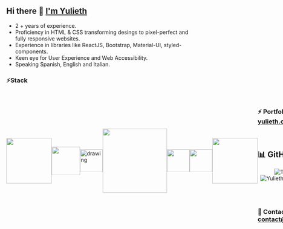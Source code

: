 ## Hi there 👋 [I'm Yulieth](https://www.yulieth.com/)

<!--
**yuliethc/yuliethc** is a ✨ _special_ ✨ repository because its `README.md` (this file) appears on your GitHub profile.

Here are some ideas to get you started:

- 🔭 I’m currently working on ...
- 🌱 I’m currently learning ...
- 👯 I’m looking to collaborate on ...
- 🤔 I’m looking for help with ...
- 💬 Ask me about ...
- 📫 How to reach me: ...
- 😄 Pronouns: ...
- ⚡ Fun fact: ...
-->

- 2 + years of experience.  
- Proficiency in HTML & CSS transforming desings to pixel-perfect and fully responsive websites.
- Experience in libraries like ReactJS, Bootstrap, Material-UI, styled-components.
- Keen eye for User Experience and Web Accessibility.
- Speaking Spanish, English and Italian.

### ⚡Stack

<div style="display:flex; justify-content=center; align-items:center;">
  <img src="https://upload.wikimedia.org/wikipedia/commons/thumb/1/10/CSS3_and_HTML5_logos_and_wordmarks.svg/1200px-CSS3_and_HTML5_logos_and_wordmarks.svg.png" width="120px"s/>
  <img src="https://upload.wikimedia.org/wikipedia/commons/thumb/b/b2/Bootstrap_logo.svg/512px-Bootstrap_logo.svg.png" width="75px"/> 
  <img src="https://user-images.githubusercontent.com/16939578/174558901-e399febb-eeb9-4c02-81a2-17bd53182677.png" alt="drawing" width="60px"/>
  <img src="https://logos-download.com/wp-content/uploads/2016/09/React_logo_wordmark.png" width="170px"/> 
  <img src="https://cdn.worldvectorlogo.com/logos/styled-components-1.svg" width="60px"/> 
  <img src="https://mui.com/static/logo.png" width="60px"/> 
  <img src="https://upload.wikimedia.org/wikipedia/commons/thumb/e/e0/Git-logo.svg/1280px-Git-logo.svg.png" width="120px"/> 
<div/>
  
<br/>
  
<!--- ## 🔭 I’m currently studying a specialization in Data Science.
  
 <div style="display:flex; justify-content=center; align-items:center;">
    <img src="https://images.squarespace-cdn.com/content/v1/5a5f97664c0dbfe0a9740d41/1516236406424-UF96BQGZQP7618FORF29/sql-file-format-symbol.png" width="60px"/>
   <img src="https://upload.wikimedia.org/wikipedia/commons/thumb/c/c3/Python-logo-notext.svg/2048px-Python-logo-notext.svg.png" width="60px"/> 
    <img src="https://upload.wikimedia.org/wikipedia/commons/thumb/3/31/NumPy_logo_2020.svg/1280px-NumPy_logo_2020.svg.png" width="170px"/> 
    <img src="https://www.kindpng.com/picc/m/574-5747046_python-pandas-logo-transparent-hd-png-download.png" width="160px"/> 
  </div>
  <br/>
-->
  ###  ⚡ Portfolio: [yulieth.com](https://www.yulieth.com/#portfolio)
  
  <br/>
  
  ## 📊 GitHub Stats

  <div align="center">
 
   ![Top Langs](https://github-readme-stats.vercel.app/api/top-langs/?username=yuliethc&theme=radical&hide_border=true&include_all_commits=true&count_private=false&layout=compact)
     ![Yulieth's GitHub stats](https://github-readme-stats.vercel.app/api?username=yuliethc&show_icons=true&theme=radical)
    ![](https://github-readme-streak-stats.herokuapp.com/?user=yuliethc&theme=radical&hide_border=true)<br/>
  </div>  
<br/>
  
  ###  💬 Contact: <a href="mailto:contact@yulieth.com">contact@yulieth.com</a>

